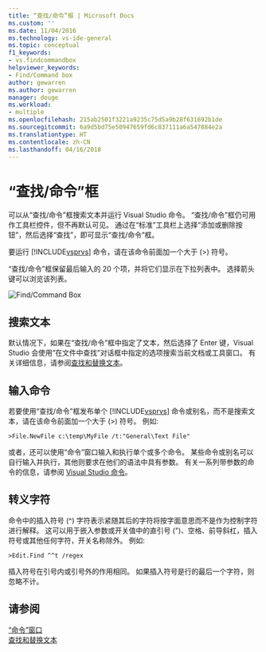 ```yaml
---
title: “查找/命令”框 | Microsoft Docs
ms.custom: ''
ms.date: 11/04/2016
ms.technology: vs-ide-general
ms.topic: conceptual
f1_keywords:
- vs.findcommandbox
helpviewer_keywords:
- Find/Command box
author: gewarren
ms.author: gewarren
manager: douge
ms.workload:
- multiple
ms.openlocfilehash: 215ab2501f3221a9235c75d5a9b28f631692b1de
ms.sourcegitcommit: 6a9d5bd75e50947659fd6c837111a6a547884e2a
ms.translationtype: HT
ms.contentlocale: zh-CN
ms.lasthandoff: 04/16/2018
---
```

# <a name="findcommand-box"></a>“查找/命令”框

可以从“查找/命令”框搜索文本并运行 Visual Studio 命令。 “查找/命令”框仍可用作工具栏控件，但不再默认可见。 通过在“标准”工具栏上选择“添加或删除按钮”，然后选择“查找”，即可显示“查找/命令”框。

要运行 [!INCLUDE[vsprvs](../code-quality/includes/vsprvs_md.md)] 命令，请在该命令前面加一个大于 (>) 符号。

“查找/命令”框保留最后输入的 20 个项，并将它们显示在下拉列表中。 选择箭头键可以浏览该列表。

![Find&#47;Command Box](../ide/media/findcommandbox.png "FindCommandBox")

## <a name="searching-for-text"></a>搜索文本

默认情况下，如果在“查找/命令”框中指定了文本，然后选择了 Enter 键，Visual Studio 会使用“在文件中查找”对话框中指定的选项搜索当前文档或工具窗口。 有关详细信息，请参阅[查找和替换文本](../ide/finding-and-replacing-text.md)。

## <a name="entering-commands"></a>输入命令

若要使用“查找/命令”框发布单个 [!INCLUDE[vsprvs](../code-quality/includes/vsprvs_md.md)] 命令或别名，而不是搜索文本，请在该命令前面加一个大于 (>) 符号。 例如:

```
>File.NewFile c:\temp\MyFile /t:"General\Text File"
```

或者，还可以使用“命令”窗口输入和执行单个或多个命令。 某些命令或别名可以自行输入并执行，其他则要求在他们的语法中具有参数。 有关一系列带参数的命令的信息，请参阅 [Visual Studio 命令](../ide/reference/visual-studio-commands.md)。

## <a name="escape-characters"></a>转义字符

命令中的插入符号 (^) 字符表示紧随其后的字符将按字面意思而不是作为控制字符进行解释。 这可以用于嵌入参数或开关值中的直引号 (")、空格、前导斜杠，插入符号或其他任何字符，开关名称除外。 例如:

```
>Edit.Find ^^t /regex
```

插入符号在引号内或引号外的作用相同。 如果插入符号是行的最后一个字符，则忽略不计。

## <a name="see-also"></a>请参阅

[“命令”窗口](../ide/reference/command-window.md)  
[查找和替换文本](../ide/finding-and-replacing-text.md)